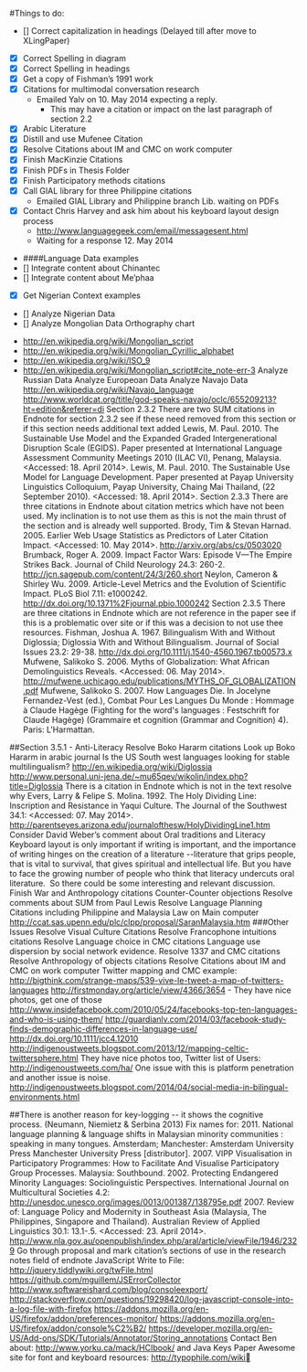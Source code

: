 #Things to do:
-  [] Correct capitalization in headings (Delayed till after move to XLingPaper)
- [x] Correct Spelling in diagram
- [x] Correct Spelling in headings 
- [x] Get a copy of Fishman’s 1991 work
- [x] Citations for multimodal conversation research
  * Emailed Yalv on 10. May 2014 expecting a reply.
    * This may have a citation or impact on the last paragraph of section 2.2
- [x] Arabic Literature
- [x] Distill and use Mufenee Citation
- [x] Resolve Citations about IM and CMC on work computer 
- [x] Finish MacKinzie Citations
- [x] Finish PDFs in Thesis Folder
- [x] Finish Participatory methods citations
- [x] Call GIAL library for three Philippine citations
  * Emailed GIAL Library and Philippine branch Lib. waiting on PDFs
- [x] Contact Chris Harvey and ask him about his keyboard layout design process
  * http://www.languagegeek.com/email/messagesent.html
   * Waiting for a response 12. May 2014
- ####Language Data examples
- [] Integrate content about Chinantec
- [] Integrate content about Me’phaa
- [x] Get Nigerian Context examples
- [] Analyze Nigerian Data
- [] Analyze Mongolian Data
Orthography chart
* http://en.wikipedia.org/wiki/Mongolian_script
* http://en.wikipedia.org/wiki/Mongolian_Cyrillic_alphabet
* http://en.wikipedia.org/wiki/ISO_9
* http://en.wikipedia.org/wiki/Mongolian_script#cite_note-err-3
 Analyze Russian Data
 Analyze Europeoan Data
 Analyze Navajo Data
http://en.wikipedia.org/wiki/Navajo_language
http://www.worldcat.org/title/god-speaks-navajo/oclc/655209213?ht=edition&referer=di
Section 2.3.2 
 There are two SUM citations in Endnote for section 2.3.2 see if these need removed from this section or if this section needs additional text added
Lewis, M. Paul. 2010. The Sustainable Use Model and the Expanded Graded Intergenerational Disruption Scale (EGIDS). Paper presented at International Language Assessment Community Meetings 2010 (ILAC VI), Penang, Malaysia. <Accessed: 18. April 2014>. 
Lewis, M. Paul. 2010. The Sustainable Use Model for Language Development. Paper presented at Payap University Linguistics Colloquium, Payap University, Chaing Mai Thailand, (22 September 2010). <Accessed: 18. April 2014>.
Section 2.3.3
 There are three citations in Endnote about citation metrics which have not been used. My inclination is to not use them as this is not the main thrust of the section and is already well supported.
Brody, Tim & Stevan Harnad. 2005. Earlier Web Usage Statistics as Predictors of Later Citation Impact. <Accessed: 10. May 2014>. http://arxiv.org/abs/cs/0503020
Brumback, Roger A. 2009. Impact Factor Wars: Episode V—The Empire Strikes Back. Journal of Child Neurology 24.3: 260-2. http://jcn.sagepub.com/content/24/3/260.short
Neylon, Cameron & Shirley Wu. 2009. Article-Level Metrics and the Evolution of Scientific Impact. PLoS Biol 7.11: e1000242. http://dx.doi.org/10.1371%2Fjournal.pbio.1000242
Section 2.3.5
There are three citations in Endnote which are not reference in the paper see if this is a problematic over site or if this was a decision to not use thee resources.
Fishman, Joshua A. 1967. Bilingualism With and Without Diglossia; Diglossia With and Without Bilingualism. Journal of Social Issues 23.2: 29-38. http://dx.doi.org/10.1111/j.1540-4560.1967.tb00573.x
Mufwene, Salikoko S. 2006. Myths of Globalization: What African Demolinguistics Reveals. <Accessed: 06. May 2014>. http://mufwene.uchicago.edu/publications/MYTHS_OF_GLOBALIZATION.pdf
Mufwene, Salikoko S. 2007. How Languages Die. In Jocelyne Fernandez-Vest (ed.), Combat Pour Les Langues Du Monde :  Hommage à Claude Hagège (Fighting for the word's languages : Festschrift for Claude Hagège) (Grammaire et cognition (Grammar and Cognition) 4). Paris: L'Harmattan.

##Section 3.5.1 - Anti-Literacy
 Resolve Boko Hararm citations
 Look up Boko Hararm in arabic journal
 Is the US South west languages looking for stable multilingualism?
http://en.wikipedia.org/wiki/Diglossia
http://www.personal.uni-jena.de/~mu65qev/wikolin/index.php?title=Diglossia
 There is a citation in Endnote which is not in the text resolve why
Evers, Larry  & Felipe S. Molina. 1992. The Holy Dividing Line: Inscription and Resistance in Yaqui Culture. The Journal of the Southwest 34.1:  <Accessed: 07. May 2014>. http://parentseyes.arizona.edu/journalofthesw/HolyDividingLine1.htm
 Consider David Weber’s comment about Oral traditions and Literacy
Keyboard layout is only important if writing is important, and the importance of writing hinges on the creation of a literature --literature that grips people, that is vital to survival, that gives spiritual and intellectual life. But you have to face the growing number of people who think that literacy undercuts oral literature.  So there could be some interesting and relevant discussion.
 Finish War and Anthropology citations
Counter-Counter objections
 Resolve comments about SUM from Paul Lewis
 Resolve Language Planning Citations including Philippine and Malaysia Law on Main computer
http://ccat.sas.upenn.edu/plc/clpp/proposal/SaranMalaysia.htm
###Other Issues
 Resolve Visual Culture Citations
 Resolve Francophone intuitions citations
 Resolve Language choice in CMC citations
 Language use dispersion by social network evidence.
 Resolve 1337 and CMC citations
 Resolve Anthropology of objects citations
 Resolve Citations about IM and CMC on work computer
 Twitter mapping and CMC example: http://bigthink.com/strange-maps/539-vive-le-tweet-a-map-of-twitters-languages
 http://firstmonday.org/article/view/4366/3654 - They have nice photos, get one of those
 http://www.insidefacebook.com/2010/05/24/facebooks-top-ten-languages-and-who-is-using-them/
 http://guardianlv.com/2014/03/facebook-study-finds-demographic-differences-in-language-use/
 http://dx.doi.org/10.1111/jcc4.12010
 http://indigenoustweets.blogspot.com/2013/12/mapping-celtic-twittersphere.html They have nice photos too,
 Twitter list of Users: http://indigenoustweets.com/ha/ One issue with this is platform penetration and another issue is noise. 
 http://indigenoustweets.blogspot.com/2014/04/social-media-in-bilingual-environments.html

##There is another reason for key-logging -- it shows the cognitive process. (Neumann, Niemietz & Serbina 2013)
Fix names for: 
 2011. National language planning & language shifts in Malaysian minority communities : speaking in many tongues. Amsterdam; Manchester: Amsterdam University Press Manchester University Press [distributor].
 2007. VIPP Visualisation in Participatory Programmes: How to Facilitate And Visualise Participatory Group Processes. Malaysia: Southbound.
 2002. Protecting Endangered Minority Languages: Sociolinguistic Perspectives. International Journal on Multicultural Societies 4.2: http://unesdoc.unesco.org/images/0013/001387/138795e.pdf
 2007. Review of: Language Policy and Modernity in Southeast Asia (Malaysia, The Philippines, Singapore and Thailand). Australian Review of Applied Linguistics 30.1: 13.1-.5.  <Accessed: 23. April 2014>. http://www.nla.gov.au/openpublish/index.php/aral/article/viewFile/1946/2329
 Go through proposal and mark citation’s sections of use in the research notes field of endnote
 JavaScript Write to File: http://jquery.tiddlywiki.org/twFile.html
https://github.com/mguillem/JSErrorCollector
http://www.softwareishard.com/blog/consoleexport/
http://stackoverflow.com/questions/19298420/log-javascript-console-into-a-log-file-with-firefox
https://addons.mozilla.org/en-US/firefox/addon/preferences-monitor/
https://addons.mozilla.org/en-US/firefox/addon/console%C2%B2/
https://developer.mozilla.org/en-US/Add-ons/SDK/Tutorials/Annotator/Storing_annotations
 Contact Ben about: http://www.yorku.ca/mack/HCIbook/ and Java Keys Paper
Awesome site for font and keyboard resources: http://typophile.com/wiki